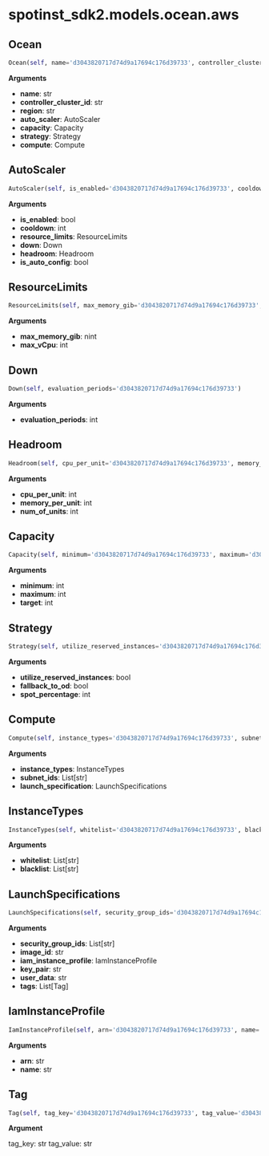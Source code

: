 <h1 id="spotinst_sdk2.models.ocean.aws">spotinst_sdk2.models.ocean.aws</h1>


<h2 id="spotinst_sdk2.models.ocean.aws.Ocean">Ocean</h2>

```python
Ocean(self, name='d3043820717d74d9a17694c176d39733', controller_cluster_id='d3043820717d74d9a17694c176d39733', region='d3043820717d74d9a17694c176d39733', auto_scaler='d3043820717d74d9a17694c176d39733', capacity='d3043820717d74d9a17694c176d39733', strategy='d3043820717d74d9a17694c176d39733', compute='d3043820717d74d9a17694c176d39733')
```

__Arguments__

- __name__: str
- __controller_cluster_id__: str
- __region__: str
- __auto_scaler__: AutoScaler
- __capacity__: Capacity
- __strategy__: Strategy
- __compute__: Compute

<h2 id="spotinst_sdk2.models.ocean.aws.AutoScaler">AutoScaler</h2>

```python
AutoScaler(self, is_enabled='d3043820717d74d9a17694c176d39733', cooldown='d3043820717d74d9a17694c176d39733', resource_limits='d3043820717d74d9a17694c176d39733', down='d3043820717d74d9a17694c176d39733', headroom='d3043820717d74d9a17694c176d39733', is_auto_config='d3043820717d74d9a17694c176d39733')
```

__Arguments__

- __is_enabled__: bool
- __cooldown__: int
- __resource_limits__: ResourceLimits
- __down__: Down
- __headroom__: Headroom
- __is_auto_config__: bool

<h2 id="spotinst_sdk2.models.ocean.aws.ResourceLimits">ResourceLimits</h2>

```python
ResourceLimits(self, max_memory_gib='d3043820717d74d9a17694c176d39733', max_vCpu='d3043820717d74d9a17694c176d39733')
```

__Arguments__

- __max_memory_gib__: nint
- __max_vCpu__: int

<h2 id="spotinst_sdk2.models.ocean.aws.Down">Down</h2>

```python
Down(self, evaluation_periods='d3043820717d74d9a17694c176d39733')
```

__Arguments__

- __evaluation_periods__: int

<h2 id="spotinst_sdk2.models.ocean.aws.Headroom">Headroom</h2>

```python
Headroom(self, cpu_per_unit='d3043820717d74d9a17694c176d39733', memory_per_unit='d3043820717d74d9a17694c176d39733', num_of_units='d3043820717d74d9a17694c176d39733')
```

__Arguments__

- __cpu_per_unit__: int
- __memory_per_unit__: int
- __num_of_units__: int

<h2 id="spotinst_sdk2.models.ocean.aws.Capacity">Capacity</h2>

```python
Capacity(self, minimum='d3043820717d74d9a17694c176d39733', maximum='d3043820717d74d9a17694c176d39733', target='d3043820717d74d9a17694c176d39733')
```

__Arguments__

- __minimum__: int
- __maximum__: int
- __target__: int

<h2 id="spotinst_sdk2.models.ocean.aws.Strategy">Strategy</h2>

```python
Strategy(self, utilize_reserved_instances='d3043820717d74d9a17694c176d39733', fallback_to_od='d3043820717d74d9a17694c176d39733', spot_percentage='d3043820717d74d9a17694c176d39733')
```

__Arguments__

- __utilize_reserved_instances__: bool
- __fallback_to_od__: bool
- __spot_percentage__: int

<h2 id="spotinst_sdk2.models.ocean.aws.Compute">Compute</h2>

```python
Compute(self, instance_types='d3043820717d74d9a17694c176d39733', subnet_ids='d3043820717d74d9a17694c176d39733', launch_specification='d3043820717d74d9a17694c176d39733')
```

__Arguments__

- __instance_types__: InstanceTypes
- __subnet_ids__: List[str]
- __launch_specification__: LaunchSpecifications

<h2 id="spotinst_sdk2.models.ocean.aws.InstanceTypes">InstanceTypes</h2>

```python
InstanceTypes(self, whitelist='d3043820717d74d9a17694c176d39733', blacklist='d3043820717d74d9a17694c176d39733')
```

__Arguments__

- __whitelist__: List[str]
- __blacklist__: List[str]

<h2 id="spotinst_sdk2.models.ocean.aws.LaunchSpecifications">LaunchSpecifications</h2>

```python
LaunchSpecifications(self, security_group_ids='d3043820717d74d9a17694c176d39733', image_id='d3043820717d74d9a17694c176d39733', iam_instance_profile='d3043820717d74d9a17694c176d39733', key_pair='d3043820717d74d9a17694c176d39733', user_data='d3043820717d74d9a17694c176d39733', tags='d3043820717d74d9a17694c176d39733')
```

__Arguments__

- __security_group_ids__: List[str]
- __image_id__: str
- __iam_instance_profile__: IamInstanceProfile
- __key_pair__: str
- __user_data__: str
- __tags__: List[Tag]

<h2 id="spotinst_sdk2.models.ocean.aws.IamInstanceProfile">IamInstanceProfile</h2>

```python
IamInstanceProfile(self, arn='d3043820717d74d9a17694c176d39733', name='d3043820717d74d9a17694c176d39733')
```

__Arguments__

- __arn__: str
- __name__: str

<h2 id="spotinst_sdk2.models.ocean.aws.Tag">Tag</h2>

```python
Tag(self, tag_key='d3043820717d74d9a17694c176d39733', tag_value='d3043820717d74d9a17694c176d39733')
```

__Argument__

tag_key: str
tag_value: str

